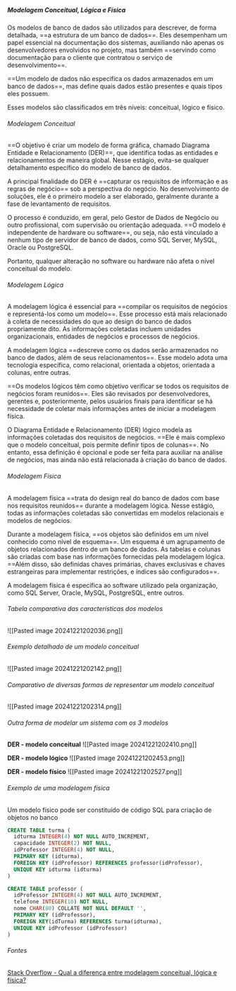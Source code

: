 ##### Modelagem Conceitual, Lógica e Física
Os modelos de banco de dados são utilizados para descrever, de forma detalhada, ==a estrutura de um banco de dados==. Eles desempenham um papel essencial na documentação dos sistemas, auxiliando não apenas os desenvolvedores envolvidos no projeto, mas também ==servindo como documentação para o cliente que contratou o serviço de desenvolvimento==.

==Um modelo de dados não especifica os dados armazenados em um banco de dados==, mas define quais dados estão presentes e quais tipos eles possuem.

Esses modelos são classificados em três níveis: conceitual, lógico e físico.

###### Modelagem Conceitual
==O objetivo é criar um modelo de forma gráfica, chamado Diagrama Entidade e Relacionamento (DER)==, que identifica todas as entidades e relacionamentos de maneira global. Nesse estágio, evita-se qualquer detalhamento específico do modelo de banco de dados.

A principal finalidade do DER é ==capturar os requisitos de informação e as regras de negócio== sob a perspectiva do negócio. No desenvolvimento de soluções, ele é o primeiro modelo a ser elaborado, geralmente durante a fase de levantamento de requisitos.

O processo é conduzido, em geral, pelo Gestor de Dados de Negócio ou outro profissional, com supervisão ou orientação adequada. ==O modelo é independente de hardware ou software==, ou seja, não está vinculado a nenhum tipo de servidor de banco de dados, como SQL Server, MySQL, Oracle ou PostgreSQL.

Portanto, qualquer alteração no software ou hardware não afeta o nível conceitual do modelo.

###### Modelagem Lógica
A modelagem lógica é essencial para ==compilar os requisitos de negócios e representá-los como um modelo==. Esse processo está mais relacionado à coleta de necessidades do que ao design do banco de dados propriamente dito. As informações coletadas incluem unidades organizacionais, entidades de negócios e processos de negócios.

A modelagem lógica ==descreve como os dados serão armazenados no banco de dados, além de seus relacionamentos==. Esse modelo adota uma tecnologia específica, como relacional, orientada a objetos, orientada a colunas, entre outras.

==Os modelos lógicos têm como objetivo verificar se todos os requisitos de negócios foram reunidos==. Eles são revisados por desenvolvedores, gerentes e, posteriormente, pelos usuários finais para identificar se há necessidade de coletar mais informações antes de iniciar a modelagem física.

O Diagrama Entidade e Relacionamento (DER) lógico modela as informações coletadas dos requisitos de negócios. ==Ele é mais complexo que o modelo conceitual, pois permite definir tipos de colunas==. No entanto, essa definição é opcional e pode ser feita para auxiliar na análise de negócios, mas ainda não está relacionada à criação do banco de dados.

###### Modelagem Física
A modelagem física ==trata do design real do banco de dados com base nos requisitos reunidos== durante a modelagem lógica. Nesse estágio, todas as informações coletadas são convertidas em modelos relacionais e modelos de negócios.

Durante a modelagem física, ==os objetos são definidos em um nível conhecido como nível de esquema==. Um esquema é um agrupamento de objetos relacionados dentro de um banco de dados. As tabelas e colunas são criadas com base nas informações fornecidas pela modelagem lógica. ==Além disso, são definidas chaves primárias, chaves exclusivas e chaves estrangeiras para implementar restrições, e índices são configurados==.

A modelagem física é específica ao software utilizado pela organização, como SQL Server, Oracle, MySQL, PostgreSQL, entre outros.

###### Tabela comparativa das características dos modelos
![[Pasted image 20241221202036.png]]

###### Exemplo detalhado de um modelo conceitual
![[Pasted image 20241221202142.png]]

###### Comparativo de diversas formas de representar um modelo conceitual
![[Pasted image 20241221202314.png]]

###### Outra forma de modelar um sistema com os 3 modelos
**DER - modelo conceitual**
![[Pasted image 20241221202410.png]]

**DER - modelo lógico**
![[Pasted image 20241221202453.png]]

**DER - modelo físico**
![[Pasted image 20241221202527.png]]


###### Exemplo de uma modelagem física
Um modelo físico pode ser constituído de código SQL para criação de objetos no banco

```sql
CREATE TABLE turma (
  idturma INTEGER(4) NOT NULL AUTO_INCREMENT,
  capacidade INTEGER(2) NOT NULL,
  idProfessor INTEGER(4) NOT NULL,
  PRIMARY KEY (idturma),
  FOREIGN KEY (idProfessor) REFERENCES professor(idProfessor),
  UNIQUE KEY idturma (idturma)
)

CREATE TABLE professor (
  idProfessor INTEGER(4) NOT NULL AUTO_INCREMENT,
  telefone INTEGER(10) NOT NULL,
  nome CHAR(80) COLLATE NOT NULL DEFAULT '',
  PRIMARY KEY (idProfessor),
  FOREIGN KEY(idTurma) REFERENCES turma(idturma),
  UNIQUE KEY idProfessor (idProfessor)
)
```




###### Fontes
[Stack Overflow - Qual a diferença entre modelagem conceitual, lógica e física?](https://pt.stackoverflow.com/questions/294699/qual-a-diferen%c3%a7a-entre-modelagem-conceitual-l%c3%b3gica-e-f%c3%adsica)
